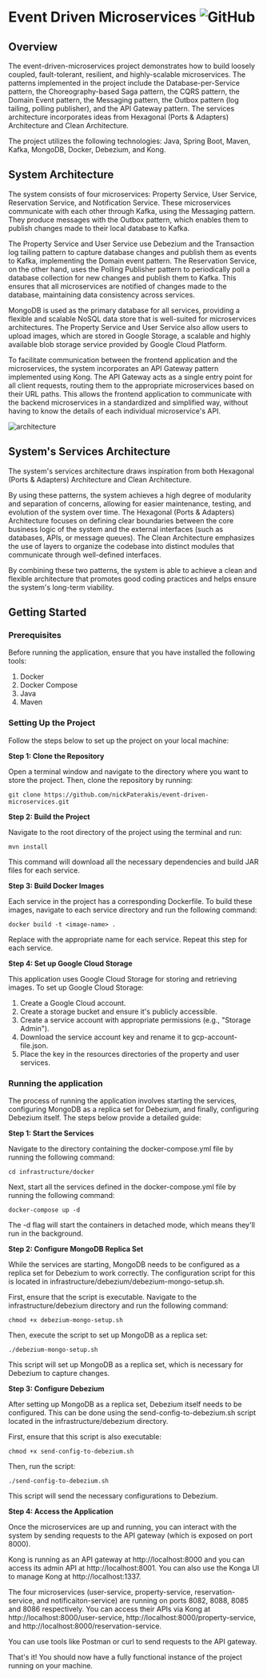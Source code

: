 # Event Driven Microservices <img alt="GitHub" src="https://img.shields.io/github/license/nickPaterakis/Booking-Microservices">
## Overview
The event-driven-microservices project demonstrates how to build loosely coupled, fault-tolerant, resilient, and highly-scalable microservices. The patterns implemented in the project include the Database-per-Service pattern, the Choreography-based Saga pattern, the CQRS pattern, the Domain Event pattern, the Messaging pattern, the Outbox pattern (log tailing, polling publisher), and the API Gateway pattern. The services architecture incorporates ideas from Hexagonal (Ports & Adapters) Architecture and Clean Architecture.

The project utilizes the following technologies: Java, Spring Boot, Maven, Kafka, MongoDB, Docker, Debezium, and Kong.
## System Architecture
The system consists of four microservices: Property Service, User Service, Reservation Service, and Notification Service. These microservices communicate with each other through Kafka, using the Messaging pattern. They produce messages with the Outbox pattern, which enables them to publish changes made to their local database to Kafka.

The Property Service and User Service use Debezium and the Transaction log tailing pattern to capture database changes and publish them as events to Kafka, implementing the Domain event pattern. The Reservation Service, on the other hand, uses the Polling Publisher pattern to periodically poll a  database collection for new changes and publish them to Kafka. This ensures that all microservices are notified of changes made to the database, maintaining data consistency across services.

MongoDB is used as the primary database for all services, providing a flexible and scalable NoSQL data store that is well-suited for microservices architectures. The Property Service and User Service also allow users to upload images, which are stored in Google Storage, a scalable and highly available blob storage service provided by Google Cloud Platform.

To facilitate communication between the frontend application and the microservices, the system incorporates an API Gateway pattern implemented using Kong. The API Gateway acts as a single entry point for all client requests, routing them to the appropriate microservices based on their URL paths. This allows the frontend application to communicate with the backend microservices in a standardized and simplified way, without having to know the details of each individual microservice's API. 

![architecture](https://user-images.githubusercontent.com/36018286/221354604-b56cd893-d141-4bcb-9f1b-03a45e9950d5.png)

## System's Services Architecture
The system's services architecture draws inspiration from both Hexagonal (Ports & Adapters) Architecture and Clean Architecture.

By using these patterns, the system achieves a high degree of modularity and separation of concerns, allowing for easier maintenance, testing, and evolution of the system over time. The Hexagonal (Ports & Adapters) Architecture focuses on defining clear boundaries between the core business logic of the system and the external interfaces (such as databases, APIs, or message queues). The Clean Architecture emphasizes the use of layers to organize the codebase into distinct modules that communicate through well-defined interfaces.

By combining these two patterns, the system is able to achieve a clean and flexible architecture that promotes good coding practices and helps ensure the system's long-term viability.

## Getting Started
### Prerequisites
Before running the application, ensure that you have installed the following tools:

1. Docker 
2. Docker Compose
3. Java
4. Maven 

### Setting Up the Project
Follow the steps below to set up the project on your local machine:

<b>Step 1: Clone the Repository</b>

Open a terminal window and navigate to the directory where you want to store the project. Then, clone the repository by running:

```
git clone https://github.com/nickPaterakis/event-driven-microservices.git 
```

<b>Step 2: Build the Project</b>

Navigate to the root directory of the project using the terminal and run:

```
mvn install
```
This command will download all the necessary dependencies and build JAR files for each service.

<b>Step 3: Build Docker Images</b>

Each service in the project has a corresponding Dockerfile. To build these images, navigate to each service directory and run the following command:

```
docker build -t <image-name> .
```
Replace <image-name> with the appropriate name for each service. Repeat this step for each service.

<b>Step 4: Set up Google Cloud Storage</b>

This application uses Google Cloud Storage for storing and retrieving images. To set up Google Cloud Storage:

1. Create a Google Cloud account.
2. Create a storage bucket and ensure it's publicly accessible.
3. Create a service account with appropriate permissions (e.g., "Storage Admin").
4. Download the service account key and rename it to gcp-account-file.json.
5. Place the key in the resources directories of the property and user services.

### Running the application

The process of running the application involves starting the services, configuring MongoDB as a replica set for Debezium, and finally, configuring Debezium itself. The steps below provide a detailed guide:

<b>Step 1: Start the Services</b>

Navigate to the directory containing the docker-compose.yml file by running the following command:
  
```
cd infrastructure/docker
```

Next, start all the services defined in the docker-compose.yml file by running the following command:
```
docker-compose up -d
```
The -d flag will start the containers in detached mode, which means they'll run in the background.

<b>Step 2: Configure MongoDB Replica Set</b>

While the services are starting, MongoDB needs to be configured as a replica set for Debezium to work correctly. The configuration script for this is located in infrastructure/debezium/debezium-mongo-setup.sh.

First, ensure that the script is executable. Navigate to the infrastructure/debezium directory and run the following command:

```
chmod +x debezium-mongo-setup.sh
```

Then, execute the script to set up MongoDB as a replica set:
```
./debezium-mongo-setup.sh
```
This script will set up MongoDB as a replica set, which is necessary for Debezium to capture changes.

<b>Step 3: Configure Debezium</b>

After setting up MongoDB as a replica set, Debezium itself needs to be configured. This can be done using the send-config-to-debezium.sh script located in the infrastructure/debezium directory.

First, ensure that this script is also executable:
```
chmod +x send-config-to-debezium.sh
```

Then, run the script:
```
./send-config-to-debezium.sh
```
This script will send the necessary configurations to Debezium.

<b>Step 4: Access the Application</b>

Once the microservices are up and running, you can interact with the system by sending requests to the API gateway (which is exposed on port 8000).

Kong is running as an API gateway at http://localhost:8000 and you can access its admin API at http://localhost:8001. You can also use the Konga UI to manage Kong at http://localhost:1337.

The four microservices (user-service, property-service, reservation-service, and notificaiton-service) are running on ports 8082, 8088, 8085 and 8086 respectively. You can access their APIs via Kong at http://localhost:8000/user-service, http://localhost:8000/property-service, and http://localhost:8000/reservation-service.

You can use tools like Postman or curl to send requests to the API gateway.

That's it! You should now have a fully functional instance of the project running on your machine.


